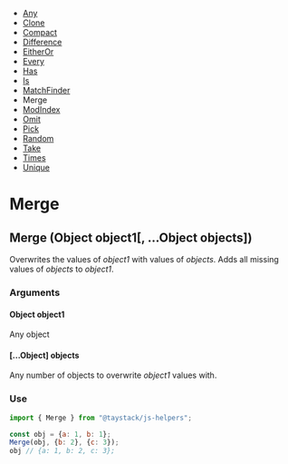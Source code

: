 - [Any](./Any.md#any)
- [Clone](./Clone.md#clone)
- [Compact](./Compact.md#compact)
- [Difference](./Difference.md#difference)
- [EitherOr](./EitherOr.md#eitheror)
- [Every](./Every.md#every)
- [Has](./Has.md#has)
- [Is](./Is.md#is)
- [MatchFinder](./MatchFinder.md#matchfinder)
- Merge
- [ModIndex](./ModIndex.md#modindex)
- [Omit](./Omit.md#omit)
- [Pick](./Pick.md#pick)
- [Random](./Random.md#random)
- [Take](./Take.md#take)
- [Times](./Times.md#times)
- [Unique](./Unique.md#unique)

# Merge

## Merge (Object object1[, ...Object objects])

Overwrites the values of _object1_ with values of _objects_. Adds all missing values of _objects_ to _object1_.

### Arguments

#### Object object1

Any object

#### [...Object] objects

Any number of objects to overwrite _object1_ values with.

### Use

```javascript
import { Merge } from "@taystack/js-helpers";

const obj = {a: 1, b: 1};
Merge(obj, {b: 2}, {c: 3});
obj // {a: 1, b: 2, c: 3};
```
